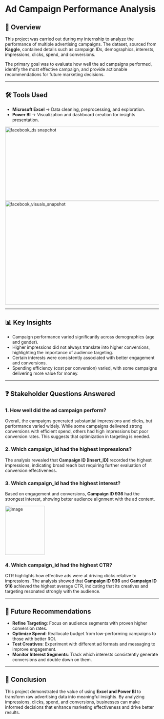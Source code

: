 # Ad Campaign Performance Analysis

## 📌 Overview
This project was carried out during my internship to analyze the performance of multiple advertising campaigns. The dataset, sourced from **Kaggle**, contained details such as campaign IDs, demographics, interests, impressions, clicks, spend, and conversions.  

The primary goal was to evaluate how well the ad campaigns performed, identify the most effective campaign, and provide actionable recommendations for future marketing decisions.  


---

## 🛠 Tools Used
- **Microsoft Excel** → Data cleaning, preprocessing, and exploration.  
- **Power BI** → Visualization and dashboard creation for insights presentation.  

<img width="875" height="242" alt="facebook_ds snapchot" src="https://github.com/user-attachments/assets/c2bde53c-3f59-4fcf-a48f-a89c26136dce" />

<img width="600" height="338" alt="facebook_visuals_snapshot" src="https://github.com/user-attachments/assets/a796520b-3837-4c85-a0d3-3af4a8c08ab2" />
  

---

## 📊 Key Insights
- Campaign performance varied significantly across demographics (age and gender).  
- Higher impressions did not always translate into higher conversions, highlighting the importance of audience targeting.  
- Certain interests were consistently associated with better engagement and conversions.  
- Spending efficiency (cost per conversion) varied, with some campaigns delivering more value for money.  



---

## ❓ Stakeholder Questions Answered

### 1. How well did the ad campaign perform?  
Overall, the campaigns generated substantial impressions and clicks, but performance varied widely. While some campaigns delivered strong conversions with efficient spend, others had high impressions but poor conversion rates. This suggests that optimization in targeting is needed.  

### 2. Which campaign_id had the highest impressions?  
The analysis revealed that **Campaign ID [Insert_ID]** recorded the highest impressions, indicating broad reach but requiring further evaluation of conversion effectiveness.  

### 3. Which campaign_id had the highest interest?  
Based on engagement and conversions, **Campaign ID 936** had the strongest interest, showing better audience alignment with the ad content.  

<img width="129" height="160" alt="image" src="https://github.com/user-attachments/assets/16949e2a-7e9c-476d-995a-fa19399f81f1" />


### 4. Which campaign_id had the highest CTR?  
CTR highlights how effective ads were at driving clicks relative to impressions. The analysis showed that **Campaign ID 936** and **Campaign ID 916** achieved the highest average CTR, indicating that its creatives and targeting resonated strongly with the audience.  

---

## 🚀 Future Recommendations
- **Refine Targeting**: Focus on audience segments with proven higher conversion rates.  
- **Optimize Spend**: Reallocate budget from low-performing campaigns to those with better ROI.  
- **Test Creatives**: Experiment with different ad formats and messaging to improve engagement.  
- **Monitor Interest Segments**: Track which interests consistently generate conversions and double down on them.  
  


---

## 📢 Conclusion
This project demonstrated the value of using **Excel and Power BI** to transform raw advertising data into meaningful insights. By analyzing impressions, clicks, spend, and conversions, businesses can make informed decisions that enhance marketing effectiveness and drive better results.  

 



